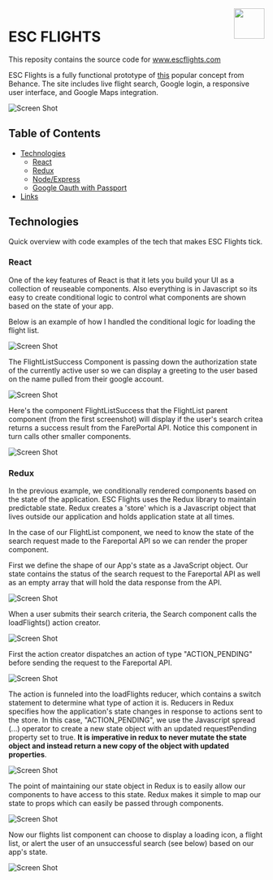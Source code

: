 <a href="http://www.escflights.com/">
  <img src="images/paper-airplane-clipart-2.png" alt="" title="Aimeos" align="right" height="60" />
</a>

ESC FLIGHTS
======================

This reposity contains the source code for www.escflights.com 

ESC Flights is a fully functional prototype of 
[this]("https://www.behance.net/gallery/45904083/Google-Flights-Concept") popular concept from Behance.
The site includes live flight search, Google login, a responsive user interface, and Google Maps integration.

![Screen Shot](/images/escflights.png?raw=true)

## Table of Contents

- [Technologies](#technologies)
  - [React](#react)
  - [Redux](#redux)
  - [Node/Express](#node/express)
  - [Google Oauth with Passport](#oauth)
- [Links](#links)

## Technologies 

Quick overview with code examples of the tech that makes ESC Flights tick. 

### React 

One of the key features of React is that it lets you build your UI as a collection of reuseable components. Also everything is in Javascript so its easy to create conditional logic to control what components are shown based on the state of your app. 

Below is an example of how I handled the conditional logic for loading the flight list. 

![Screen Shot](/images/React_condRender.png?raw=true)

The FlightListSuccess Component is passing down the authorization state of the currently active user so we can display a greeting to the user based on the name pulled from their google account.

![Screen Shot](/images/auth_greeting.png?raw=true)

Here's the component FlightListSuccess that the FlightList parent component (from the first screenshot) will display if the user's search critea returns a success result from the FarePortal API. Notice this component in turn calls other smaller components. 

![Screen Shot](/images/flightlistsuccess.png?raw=true)

### Redux 

In the previous example, we conditionally rendered components based on the state of the application. ESC Flights uses the Redux library to maintain predictable state. Redux creates a 'store' which is a Javascript object that lives outside our application and holds application state at all times. 

In the case of our FlightList component, we need to know the state of the search request made to the Fareportal API so we can render the proper component. 

First we define the shape of our App's state as a JavaScript object. Our state contains the status of the search request to the Fareportal API as well as an empty array that will hold the data response from the API.

![Screen Shot](/images/state.png?raw=true)

When a user submits their search criteria, the Search component calls the loadFlights() action creator. 

![Screen Shot](/images/LoadFlights_creator.png?raw=true)

First the action creator dispatches an action of type "ACTION_PENDING" before sending the request to the Fareportal API.

![Screen Shot](/images/action_pending.png?raw=true)

The action is funneled into the loadFlights reducer, which contains a switch statement to determine what type of action it is. Reducers in Redux specifies how the application's state changes in response to actions sent to the store. In this case, "ACTION_PENDING", we use the Javascript spread (...) operator to create a new state object 
with an updated requestPending property set to true. __It is imperative in redux to never mutate the state object and instead return a new copy of the object with updated properties__. 

![Screen Shot](/images/Action_pending_reducer.png?raw=true)

The point of maintaining our state object in Redux is to easily allow our components to have access to this state. Redux makes it simple to map our state to props which can easily be passed through components.  

![Screen Shot](/images/redux_connect.png?raw=true)

Now our flights list component can choose to display a loading icon, a flight list, or alert the user of an unsuccessful search (see below) based on our app's state.

![Screen Shot](/images/no_flights.png?raw=true)


